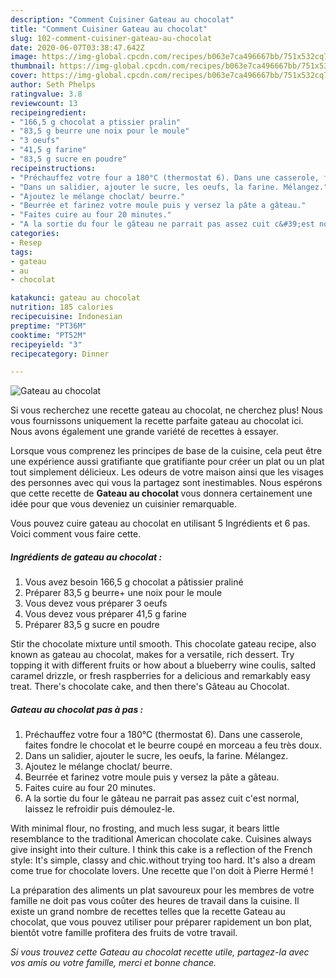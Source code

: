 ```yaml
---
description: "Comment Cuisiner Gateau au chocolat"
title: "Comment Cuisiner Gateau au chocolat"
slug: 102-comment-cuisiner-gateau-au-chocolat
date: 2020-06-07T03:38:47.642Z
image: https://img-global.cpcdn.com/recipes/b063e7ca496667bb/751x532cq70/gateau-au-chocolat-photo-principale-de-la-recette.jpg
thumbnail: https://img-global.cpcdn.com/recipes/b063e7ca496667bb/751x532cq70/gateau-au-chocolat-photo-principale-de-la-recette.jpg
cover: https://img-global.cpcdn.com/recipes/b063e7ca496667bb/751x532cq70/gateau-au-chocolat-photo-principale-de-la-recette.jpg
author: Seth Phelps
ratingvalue: 3.8
reviewcount: 13
recipeingredient:
- "166,5 g chocolat a ptissier pralin"
- "83,5 g beurre une noix pour le moule"
- "3 oeufs"
- "41,5 g farine"
- "83,5 g sucre en poudre"
recipeinstructions:
- "Préchauffez votre four a 180°C (thermostat 6). Dans une casserole, faites fondre le chocolat et le beurre coupé en morceau a feu très doux."
- "Dans un salidier, ajouter le sucre, les oeufs, la farine. Mélangez."
- "Ajoutez le mélange choclat/ beurre."
- "Beurrée et farinez votre moule puis y versez la pâte a gâteau."
- "Faites cuire au four 20 minutes."
- "A la sortie du four le gâteau ne parrait pas assez cuit c&#39;est normal, laissez le refroidir puis démoulez-le."
categories:
- Resep
tags:
- gateau
- au
- chocolat

katakunci: gateau au chocolat 
nutrition: 185 calories
recipecuisine: Indonesian
preptime: "PT36M"
cooktime: "PT52M"
recipeyield: "3"
recipecategory: Dinner

---
```



![Gateau au chocolat](https://img-global.cpcdn.com/recipes/b063e7ca496667bb/751x532cq70/gateau-au-chocolat-photo-principale-de-la-recette.jpg)

Si vous recherchez une recette gateau au chocolat, ne cherchez plus! Nous vous fournissons uniquement la recette parfaite gateau au chocolat ici. Nous avons également une grande variété de recettes à essayer.

Lorsque vous comprenez les principes de base de la cuisine, cela peut être une expérience aussi gratifiante que gratifiante pour créer un plat ou un plat tout simplement délicieux. Les odeurs de votre maison ainsi que les visages des personnes avec qui vous la partagez sont inestimables. Nous espérons que cette recette de <strong> Gateau au chocolat </strong> vous donnera certainement une idée pour que vous deveniez un cuisinier remarquable.

<!--inarticleads1-->

Vous pouvez cuire gateau au chocolat en utilisant 5 Ingrédients et 6 pas. Voici comment vous faire cette.

##### Ingrédients de gateau au chocolat :

1. Vous avez besoin 166,5 g chocolat a pâtissier praliné
1. Préparer 83,5 g beurre+ une noix pour le moule
1. Vous devez vous préparer 3 oeufs
1. Vous devez vous préparer 41,5 g farine
1. Préparer 83,5 g sucre en poudre


Stir the chocolate mixture until smooth. This chocolate gateau recipe, also known as gateau au chocolat, makes for a versatile, rich dessert. Try topping it with different fruits or how about a blueberry wine coulis, salted caramel drizzle, or fresh raspberries for a delicious and remarkably easy treat. There&#39;s chocolate cake, and then there&#39;s Gâteau au Chocolat. 

<!--inarticleads2-->

##### Gateau au chocolat pas à pas :

1. Préchauffez votre four a 180°C (thermostat 6). Dans une casserole, faites fondre le chocolat et le beurre coupé en morceau a feu très doux.
1. Dans un salidier, ajouter le sucre, les oeufs, la farine. Mélangez.
1. Ajoutez le mélange choclat/ beurre.
1. Beurrée et farinez votre moule puis y versez la pâte a gâteau.
1. Faites cuire au four 20 minutes.
1. A la sortie du four le gâteau ne parrait pas assez cuit c&#39;est normal, laissez le refroidir puis démoulez-le.


With minimal flour, no frosting, and much less sugar, it bears little resemblance to the traditional American chocolate cake. Cuisines always give insight into their culture. I think this cake is a reflection of the French style: It&#39;s simple, classy and chic.without trying too hard. It&#39;s also a dream come true for chocolate lovers. Une recette que l&#39;on doit à Pierre Hermé ! 

<!--inarticleads1-->

<p>
La préparation des aliments un plat savoureux pour les membres de votre famille ne doit pas vous coûter des heures de travail dans la cuisine. Il existe un grand nombre de recettes telles que la recette Gateau au chocolat, que vous pouvez utiliser pour préparer rapidement un bon plat, bientôt votre famille profitera des fruits de votre travail.
</p>

<p>
<i>Si vous trouvez cette Gateau au chocolat recette utile, partagez-la avec vos amis ou votre famille, merci et bonne chance.</i>
</p>
